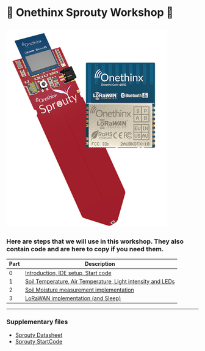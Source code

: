 # 🚀 Onethinx Sprouty Workshop 🚀
![Sprouty parts needed](https://github.com/onethinx/Sprouty_Workshop/blob/main/assets/img/Sprouty_transparent_451px.png?raw=true)
---
### Here are steps that we will use in this workshop. They also contain code and are here to copy if you need them.
| Part | Description                                                                                     |
|------|-------------------------------------------------------------------------------------------------|
| 0    | [Introduction, IDE setup, Start code](Part_0_Introduction)                                    |
| 1    | [Soil Temperature, Air Temperature, Light intensity and LEDs](Part_1_Temperatures_and_Light)  |
| 2    | [Soil Moisture measurement implementation](Part_2_Soil_Moisture)                              |
| 3    | [LoRaWAN implementation (and Sleep)](Part_3_LoRaWAN)                                           |


---
### Supplementary files
- [Sprouty Datasheet](https://github.com/onethinx/Sprouty_Workshop/blob/main/assets/Sprouty_Datasheet_Rev_B.pdf)
- [Sprouty StartCode](https://github.com/onethinx/Sprouty_Workshop/raw/main/assets/Sprouty_StartCode.zip)
